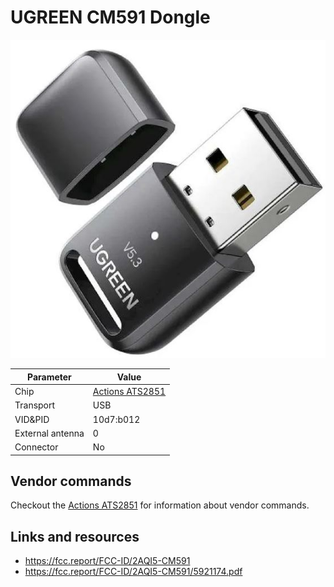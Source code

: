 # UGREEN CM591 Dongle

![UGREEN CM591](UGREEN_CM591.jpg)

| Parameter        | Value                                         |
| ---------------- | --------------------------------------------- |
| Chip             | [Actions ATS2851](../Chip/Actions_ATS2851.md) |
| Transport        | USB                                           |
| VID&PID          | 10d7:b012                                     |
| External antenna | 0                                             |
| Connector        | No                                            |

## Vendor commands

Checkout the [Actions ATS2851](../Chip/Actions_ATS2851.md) for information about vendor commands.

## Links and resources

- <https://fcc.report/FCC-ID/2AQI5-CM591>
- <https://fcc.report/FCC-ID/2AQI5-CM591/5921174.pdf>
